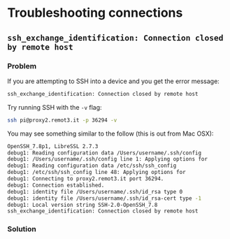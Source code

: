 # Troubleshooting connections

## `ssh_exchange_identification: Connection closed by remote host`

### Problem

If you are attempting to SSH into a device and you get the error message:

```bash
ssh_exchange_identification: Connection closed by remote host
```

Try running SSH with the `-v` flag:

```bash
ssh pi@proxy2.remot3.it -p 36294 -v
```

You may see something similar to the follow \(this is out from Mac OSX\):

```bash
OpenSSH_7.8p1, LibreSSL 2.7.3 
debug1: Reading configuration data /Users/username/.ssh/config 
debug1: /Users/username/.ssh/config line 1: Applying options for  
debug1: Reading configuration data /etc/ssh/ssh_config 
debug1: /etc/ssh/ssh_config line 48: Applying options for  
debug1: Connecting to proxy2.remot3.it port 36294. 
debug1: Connection established. 
debug1: identity file /Users/username/.ssh/id_rsa type 0 
debug1: identity file /Users/username/.ssh/id_rsa-cert type -1 
debug1: Local version string SSH-2.0-OpenSSH_7.8 
ssh_exchange_identification: Connection closed by remote host
```

### Solution

